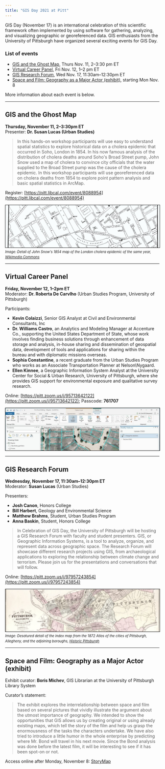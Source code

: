 ```yaml
---
title: "GIS Day 2021 at Pitt"
---
```


GIS Day (November 17) is an international celebration of this scientific framework often implemented by using software for gathering, analyzing, and visualizing geographic or georeferenced data. GIS enthusiasts from the University of Pittsburgh have organized several exciting events for GIS Day. 

### List of events

* [GIS and the Ghost Map](#ghost), Thurs Nov. 11, 2–3:30 pm ET
* [Virtual Career Panel](#career), Fri Nov. 12, 1–2 pm ET 
* [GIS Research Forum](#research), Wed Nov. 17, 11:30am–12:30pm ET
* [Space and Film: Geography as a Major Actor (exhibit)](#film), starting Mon Nov. 8

More information about each event is below.

----------

## <a name="ghost"></a>GIS and the Ghost Map

**Thursday, November 11, 2–3:30pm ET**\
Presenter: **Dr. Susan Lucas (Urban Studies)**

> In this hands-on workshop participants will use easy to understand spatial statistics to explore historical data on a cholera epidemic that occurred in Soho, London in 1854.  In his now famous analysis of the distribution of cholera deaths around Soho's Broad Street pump, John Snow used a map of cholera to convince city officials that the water supplied to the Broad Street pump was the cause of the cholera epidemic.  In this workshop participants will use georeferenced data on cholera deaths from 1854 to explore point pattern analysis and basic spatial statistics in ArcMap. 

Register: [https://pitt.libcal.com/event/8088954](https://pitt.libcal.com/event/8088954)

<img src="snow-map-1092.jpg" alt="Detail of a map of the London cholera epidemic of 1854 by John Snow" style="max-width: 100%; border: 1px solid black !important;">\
_<span style="font-size:0.8em !important;">Image: Detail of John Snow's 1854 map of the London cholera epidemic of the same year, [Wikimedia Commons](https://commons.wikimedia.org/wiki/File:Snow-cholera-map-1.jpg) </span>_

----------

## <a name="career"></a>Virtual Career Panel 

**Friday, November 12, 1–2pm ET**\
Moderator: **Dr. Roberta De Carvlho** (Urban Studies Program, University of Pittsburgh)

Participants:
* **Kevin Colaizzi**, Senior GIS Analyst at Civil and Environmental Consultants, Inc 
* **Dr. Williams Castro**, an Analytics and Modeling Manager at Accenture Co., supporting the United States Department of State, whose work involves finding business solutions through enhancement of data storage and analysis, in-house sharing and dissemination of geospatial data, development of tools and applications for sharing within the bureau and with diplomatic missions overseas. 
* **Sophia Constantine**, a recent graduate from the Urban Studies Program who works as an Associate Transportation Planner at Nelson\Nygaard.             
* **Ellen Kinnee**, a Geographic Information System Analyst at the University Center for Social & Urban Research, University of Pittsburgh, where she provides GIS support for environmental exposure and qualitative survey research. 

Online: [https://pitt.zoom.us/j/95713642122](https://pitt.zoom.us/j/95713642122); Passcode: **761707**

<img src="arcgis-1092.jpg" alt="Desaturated ArcGIS Pro screenshot" style="max-width: 100%; border: 1px solid black !important;">

----------

## <a name="research"></a>GIS Research Forum  

**Wednesday, November 17, 11:30am–12:30pm ET**\
Moderator: **Susan Lucas** (Urban Studies)

Presenters:  

* **Josh Canon**, Honors College 
* **Bill Harbert**, Geology and Environmental Science 
* **Matthew Brahms**, Student, Urban Studies Program 
* **Anna Baskin**, Student, Honors College 

> In Celebration of GIS Day, the University of Pittsburgh will be hosting a GIS Research Forum with faculty and student presenters. GIS, or Geographic Information Systems, is a tool to analyze, organize, and represent data across geographic space. The Research Forum will showcase different research projects using GIS, from archaeological applications to exploring the relationship between climate change and terrorism. Please join us for the presentations and conversations that will follow. 

Online: [https://pitt.zoom.us/j/97957243854](https://pitt.zoom.us/j/97957243854)

<img src="pgh1872_1092.jpg" alt="Desaturated detail of an 1872 map of Pittsburgh" style="max-width: 100%; border: 1px solid black !important;">\
_<span style="font-size:0.8em !important;">Image: Desatured detail of the index map from the 1872 Atlas of the cities of Pittsburgh, Allegheny, and the adjoining boroughs, [Historic Pittsburgh](https://historicpittsburgh.org/maps-hopkins/1872-atlas-pittsburgh-allegheny) </span>_

----------

## <a name="film"></a>Space and Film: Geography as a Major Actor (exhibit) 

Exhibit curator: **Boris Michev**, GIS Librarian at the University of Pittsburgh Library System 

Curator’s statement:
> The exhibit explores the interrelationship between space and film based on several pictures that vividly illustrate the argument about the utmost importance of geography. We intended to show the opportunities that GIS allows us by creating original or using already existing maps, which tell the story of the film and help us grasp the enormousness of the tasks the characters undertake. We have also tried to introduce a little humor in the whole enterprise by predicting where Mr. Bond will travel in his next movie. Since the Bond analysis was done before the latest film, it will be interesting to see if it has been spot-on or not. 

Access online after Monday, November 8: [StoryMap](https://storymaps.arcgis.com/stories/5f1a9c2347424a8e927b31fedf483b4b)

